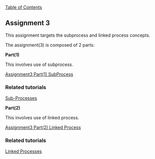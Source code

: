 [Table of Contents](TableOfContents.md)

## Assignment 3 ##
This assignment targets the subprocess and linked process concepts.

The assignment(3) is composed of 2 parts:


**Part(1)**

This involves use of subprocess.

[Assignment3 Part(1) SubProcess](assignment3_SubProcess.md)

### Related tutorials ###
[Sub-Processes ](TutorialSubprocesses.md)


**Part(2)**

This involves use of linked process.

[Assignment3 Part(2) Linked Process](assignment3_LinkedProcess.md)

### Related tutorials ###

[Linked Processes](TutorialLinkedProcess.md)